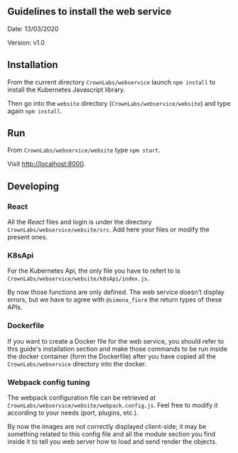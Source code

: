 ## Guidelines to install the web service

Date: 13/03/2020

Version: v1.0

## Installation

From the current directory `CrownLabs/webservice` launch `npm install` to install the Kubernetes Javascript library.

Then go into the `website` directory (`CrownLabs/webservice/website`) and type again `npm install`.

## Run

From `CrownLabs/webservice/website` type `npm start`.

Visit <http://localhost:8000>.

## Developing

### React

All the *React* files and login is under the directory `CrownLabs/webservice/website/src`. Add here your files or modify the present ones.

### K8sApi

For the Kubernetes Api, the only file you have to refert to is `CrownLabs/webservice/website/k8sApi/index.js`. 

By now those functions are only defined. The web service doesn't display errors, but we have to agree with `@simona_fiore` the return types of these APIs.

### Dockerfile

If you want to create a Docker file for the web service, you should refer to this guide's installation section and make those commands to be run inside the docker container (form the Dockerfile) after you have copied all the `CrownLabs/webservice` directory into the docker.

### Webpack config tuning

The webpack configuration file can be retrieved at `CrownLabs/webservice/website/webpack.config.js`. Feel free to modify it according to your needs (port, plugins, etc.).

By now the images are not correctly displayed client-side; it may be something related to this config file and all the module section you find inside it to tell you web server how to load and send render the objects.